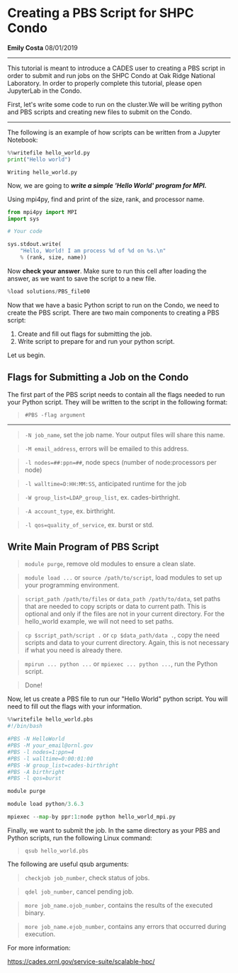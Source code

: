 
# Creating a PBS Script for SHPC Condo
**Emily Costa**
08/01/2019
***
This tutorial is meant to introduce a CADES user to creating a PBS script in order to submit and run jobs on the SHPC Condo at Oak Ridge National Laboratory. In order to properly complete this tutorial, please open JupyterLab in the Condo.

First, let's write some code to run on the cluster.We will be writing python and PBS scripts and creating new files to submit on the Condo.
***
The following is an example of how scripts can be written from a Jupyter Notebook:


```python
%%writefile hello_world.py
print("Hello world")
```

    Writing hello_world.py


Now, we are going to ***write a simple 'Hello World' program for MPI.***

Using mpi4py, find and print of the size, rank, and processor name.


```python
from mpi4py import MPI
import sys

# Your code

sys.stdout.write(
    "Hello, World! I am process %d of %d on %s.\n"
    % (rank, size, name))
```

Now **check your answer**. Make sure to run this cell after loading the answer, as we want to save the script to a new file.


```python
%load solutions/PBS_file00
```

Now that we have a basic Python script to run on the Condo, we need to create the PBS script. There are two main components to creating a PBS script:
1. Create and fill out flags for submitting the job.
2. Write script to prepare for and run your python script.

Let us begin.

## Flags for Submitting a Job on the Condo

The first part of the PBS script needs to contain all the flags needed to run your Python script. They will be written to the script in the following format:

> `#PBS -flag argument`
***

> `-N job_name`, set the job name. Your output files will share this name.

> `-M email_address`, errors will be emailed to this address.

> `-l nodes=##:ppn=##`, node specs (number of node:processors per node)

> `-l walltime=D:HH:MM:SS`, anticipated runtime for the job

> `-W group_list=LDAP_group_list`, ex. cades-birthright.

> `-A account_type`, ex. birthright.

> `-l qos=quality_of_service`, ex. burst or std.

## Write Main Program of PBS Script

> `module purge`, remove old modules to ensure a clean slate.

> `module load ...` or `source /path/to/script`, load modules to set up your programming environment.

> `script_path /path/to/files` or `data_path /path/to/data`, set paths that are needed to copy scripts or data to current path. This is optional and only if the files are not in your current directory. For the hello_world example, we will not need to set paths.

> `cp $script_path/script .` or `cp $data_path/data .`, copy the need scripts and data to your current directory. Again, this is not necessary if what you need is already there.

> `mpirun ... python ...` or `mpiexec ... python ...`, run the Python script.

> Done!

Now, let us create a PBS file to run our "Hello World" python script. You will need to fill out the flags with your information.


```python
%%writefile hello_world.pbs
#!/bin/bash

#PBS -N HelloWorld
#PBS -M your_email@ornl.gov
#PBS -l nodes=1:ppn=4
#PBS -l walltime=0:00:01:00
#PBS -W group_list=cades-birthright
#PBS -A birthright
#PBS -l qos=burst

module purge

module load python/3.6.3

mpiexec --map-by ppr:1:node python hello_world_mpi.py
```

Finally, we want to submit the job. In the same directory as your PBS and Python scripts, run the following Linux command:

> `qsub hello_world.pbs`

The following are useful qsub arguments:

> `checkjob job_number`, check status of jobs.

> `qdel job_number`, cancel pending job.

> `more job_name.ojob_number`, contains the results of the executed binary.

> `more job_name.ejob_number`, contains any errors that occurred during execution.

For more information:

https://cades.ornl.gov/service-suite/scalable-hpc/

